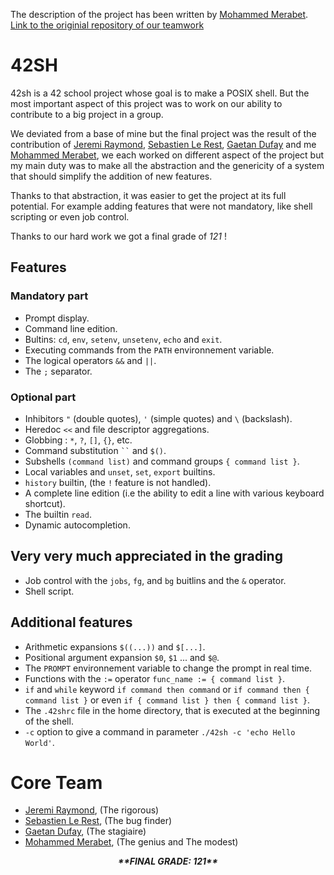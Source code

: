 The description of the project has been written by [Mohammed Merabet](https://github.com/mmerabet42).
[Link to the originial repository of our teamwork](https://github.com/mmerabet42/42sh)

# 42SH

42sh is a 42 school project whose goal is to make a POSIX shell. But the most important aspect of this project was to work on our ability to contribute to a big project in a group.

We deviated from a base of mine but the final project was the result of the contribution of [Jeremi Raymond](https://github.com/jraymond96), [Sebastien Le Rest](https://github.com/SLeRest), [Gaetan Dufay](https://github.com/gdufay) and me [Mohammed Merabet](https://github.com/mmerabet42), we each worked on different aspect of the project but my main duty was to make all the abstraction and the genericity of a system that should simplify the addition of new features.

Thanks to that abstraction, it was easier to get the project at its full potential. For example adding features that were not mandatory, like shell scripting or even job control.

Thanks to our hard work we got a final grade of *121* !

## Features

### Mandatory part

* Prompt display.
* Command line edition.
* Bultins: `cd`, `env`, `setenv`, `unsetenv`, `echo` and `exit`.
* Executing commands from the `PATH` environnement variable.
* The logical operators `&&` and `||`.
* The `;` separator.

### Optional part

* Inhibitors `"` (double quotes), `'` (simple quotes) and `\` (backslash).
* Heredoc `<<` and file descriptor aggregations.
* Globbing : `*`, `?`, `[]`, `{}`, etc.
* Command substitution ``` `` ``` and `$()`.
* Subshells `(command list)` and command groups `{ command list }`.
* Local variables and `unset`, `set`, `export` builtins.
* `history` builtin, (the `!` feature is not handled).
* A complete line edition (i.e the ability to edit a line with various keyboard shortcut).
* The builtin `read`.
* Dynamic autocompletion.

## Very very much appreciated in the grading

* Job control with the `jobs`, `fg`,  and `bg` buitlins and the `&` operator.
* Shell script.

## Additional features

* Arithmetic expansions `$((...))` and `$[...]`.
* Positional argument expansion `$0`, `$1` ... and `$@`.
* The `PROMPT` environnement variable to change the prompt in real time.
* Functions with the `:=` operator `func_name := { command list }`.
* `if` and `while` keyword `if command then command` or `if command then { command list }` or even `if { command list } then { command list }`.
* The `.42shrc` file in the home directory, that is executed at the beginning of the shell.
* `-c` option to give a command in parameter `./42sh -c 'echo Hello World'`.

# Core Team

* [Jeremi Raymond](https://github.com/jraymond96), (The rigorous)
* [Sebastien Le Rest](https://github.com/SLeRest), (The bug finder)
* [Gaetan Dufay](https://github.com/gdufay), (The stagiaire)
* [Mohammed Merabet](https://github.com/mmerabet42), (The genius and The modest)




<p align="center">
  <b><i>**FINAL GRADE: 121**</i></b>
</p>
